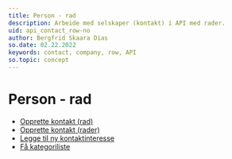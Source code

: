 ```yaml
---
title: Person - rad
description: Arbeide med selskaper (kontakt) i API med rader.
uid: api_contact_row-no
author: Bergfrid Skaara Dias
so.date: 02.22.2022
keywords: contact, company, row, API
so.topic: concept
---
```


# Person - rad

* [Opprette kontakt (rad)][1]
* [Opprette kontakt (rader)][2]
* [Legge til ny kontaktinteresse][3]
* [Få kategoriliste][4]

<!-- Referenced links -->
[1]: create-contact-row.md
[2]: create-contact-row.md
[3]: add-new-contact-interest.md
[4]: get-catlist-categoryrows.md
